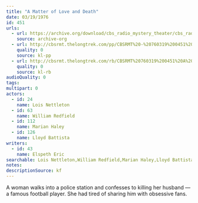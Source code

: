```yaml
---
title: "A Matter of Love and Death"
date: 03/19/1976
id: 451
urls: 
  - url: https://archive.org/download/cbs_radio_mystery_theater/cbs_radio_mystery_theater-0451-0500.zip/cbs_radio_mystery_theater-0451-0500%2Fcbsrmt_0451_a_matter_of_love_and_death.mp3
    source: archive-org
  - url: http://cbsrmt.thelongtrek.com/pp/CBSRMT%20-%20760319%200451%20A%20Matter%20of%20Love%20and%20Death_pp.mp3
    quality: 0
    source: kl-pp
  - url: http://cbsrmt.thelongtrek.com/rb/CBSRMT%20760319%200451%20A%20Matter%20of%20Love%20and%20Death_wuwm%20recorded%208_4_76.mp3
    quality: 0
    source: kl-rb
audioQuality: 0
tags: 
multipart: 0
actors:  
  - id: 24
    name: Lois Nettleton  
  - id: 63
    name: William Redfield  
  - id: 112
    name: Marian Haley  
  - id: 126
    name: Lloyd Battista
writers:  
  - id: 43
    name: Elspeth Eric
searchable: Lois Nettleton,William Redfield,Marian Haley,Lloyd Battista Elspeth Eric
notes: 
descriptionSource: kf
---
```

A woman walks into a police station and confesses to killing her husband — a famous football player. She had tired of sharing him with obsessive fans.